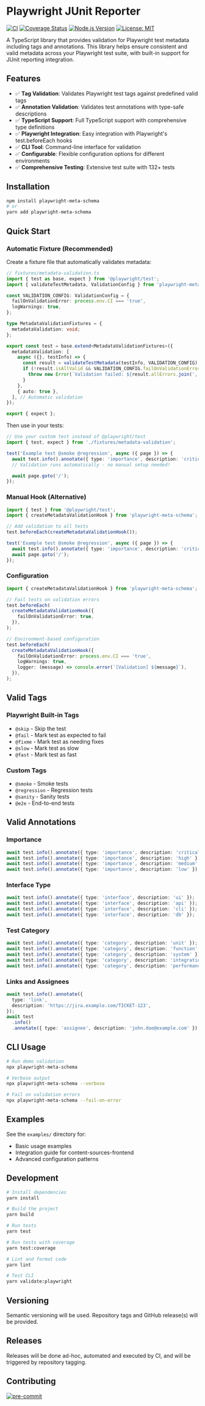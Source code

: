 # Playwright JUnit Reporter

[![CI](https://github.com/RedHatQE/playwright-meta-schema/actions/workflows/ci.yml/badge.svg?branch=main)](https://github.com/RedHatQE/playwright-meta-schema/actions/workflows/ci.yml)
[![Coverage Status](https://img.shields.io/codecov/c/github/RedHatQE/playwright-meta-schema/main.svg)](https://codecov.io/gh/RedHatQE/playwright-meta-schema)
[![Node.js Version](https://img.shields.io/node/v/playwright-meta-schema.svg)](https://nodejs.org/)
[![License: MIT](https://img.shields.io/badge/License-MIT-yellow.svg)](https://opensource.org/licenses/MIT)

A TypeScript library that provides validation for Playwright test metadata including tags and annotations. This library helps ensure consistent and valid metadata across your Playwright test suite, with built-in support for JUnit reporting integration.

## Features

- ✅ **Tag Validation**: Validates Playwright test tags against predefined valid tags
- ✅ **Annotation Validation**: Validates test annotations with type-safe descriptions
- ✅ **TypeScript Support**: Full TypeScript support with comprehensive type definitions
- ✅ **Playwright Integration**: Easy integration with Playwright's test.beforeEach hooks
- ✅ **CLI Tool**: Command-line interface for validation
- ✅ **Configurable**: Flexible configuration options for different environments
- ✅ **Comprehensive Testing**: Extensive test suite with 132+ tests

## Installation

```bash
npm install playwright-meta-schema
# or
yarn add playwright-meta-schema
```

## Quick Start

### Automatic Fixture (Recommended)

Create a fixture file that automatically validates metadata:

```typescript
// fixtures/metadata-validation.ts
import { test as base, expect } from '@playwright/test';
import { validateTestMetadata, ValidationConfig } from 'playwright-meta-schema';

const VALIDATION_CONFIG: ValidationConfig = {
  failOnValidationError: process.env.CI === 'true',
  logWarnings: true,
};

type MetadataValidationFixtures = {
  metadataValidation: void;
};

export const test = base.extend<MetadataValidationFixtures>({
  metadataValidation: [
    async ({}, testInfo) => {
      const result = validateTestMetadata(testInfo, VALIDATION_CONFIG);
      if (!result.isAllValid && VALIDATION_CONFIG.failOnValidationError) {
        throw new Error(`Validation failed: ${result.allErrors.join(', ')}`);
      }
    },
    { auto: true },
  ], // Automatic validation
});

export { expect };
```

Then use in your tests:

```typescript
// Use your custom test instead of @playwright/test
import { test, expect } from './fixtures/metadata-validation';

test('Example test @smoke @regression', async ({ page }) => {
  await test.info().annotate({ type: 'importance', description: 'critical' });
  // Validation runs automatically - no manual setup needed!

  await page.goto('/');
});
```

### Manual Hook (Alternative)

```typescript
import { test } from '@playwright/test';
import { createMetadataValidationHook } from 'playwright-meta-schema';

// Add validation to all tests
test.beforeEach(createMetadataValidationHook());

test('Example test @smoke @regression', async ({ page }) => {
  await test.info().annotate({ type: 'importance', description: 'critical' });
  await page.goto('/');
});
```

### Configuration

```typescript
import { createMetadataValidationHook } from 'playwright-meta-schema';

// Fail tests on validation errors
test.beforeEach(
  createMetadataValidationHook({
    failOnValidationError: true,
  }),
);

// Environment-based configuration
test.beforeEach(
  createMetadataValidationHook({
    failOnValidationError: process.env.CI === 'true',
    logWarnings: true,
    logger: (message) => console.error(`[Validation] ${message}`),
  }),
);
```

## Valid Tags

### Playwright Built-in Tags

- `@skip` - Skip the test
- `@fail` - Mark test as expected to fail
- `@fixme` - Mark test as needing fixes
- `@slow` - Mark test as slow
- `@fast` - Mark test as fast

### Custom Tags

- `@smoke` - Smoke tests
- `@regression` - Regression tests
- `@sanity` - Sanity tests
- `@e2e` - End-to-end tests

## Valid Annotations

### Importance

```typescript
await test.info().annotate({ type: 'importance', description: 'critical' });
await test.info().annotate({ type: 'importance', description: 'high' });
await test.info().annotate({ type: 'importance', description: 'medium' });
await test.info().annotate({ type: 'importance', description: 'low' });
```

### Interface Type

```typescript
await test.info().annotate({ type: 'interface', description: 'ui' });
await test.info().annotate({ type: 'interface', description: 'api' });
await test.info().annotate({ type: 'interface', description: 'cli' });
await test.info().annotate({ type: 'interface', description: 'db' });
```

### Test Category

```typescript
await test.info().annotate({ type: 'category', description: 'unit' });
await test.info().annotate({ type: 'category', description: 'function' });
await test.info().annotate({ type: 'category', description: 'system' });
await test.info().annotate({ type: 'category', description: 'integration' });
await test.info().annotate({ type: 'category', description: 'performance' });
```

### Links and Assignees

```typescript
await test.info().annotate({
  type: 'link',
  description: 'https://jira.example.com/TICKET-123',
});
await test
  .info()
  .annotate({ type: 'assignee', description: 'john.doe@example.com' });
```

## CLI Usage

```bash
# Run demo validation
npx playwright-meta-schema

# Verbose output
npx playwright-meta-schema --verbose

# Fail on validation errors
npx playwright-meta-schema --fail-on-error
```

## Examples

See the `examples/` directory for:

- Basic usage examples
- Integration guide for content-sources-frontend
- Advanced configuration patterns

## Development

```bash
# Install dependencies
yarn install

# Build the project
yarn build

# Run tests
yarn test

# Run tests with coverage
yarn test:coverage

# Lint and format code
yarn lint

# Test CLI
yarn validate:playwright
```

## Versioning

Semantic versioning will be used. Repository tags and GitHub release(s) will be provided.

## Releases

Releases will be done ad-hoc, automated and executed by CI, and will be triggered by repository tagging.

## Contributing

[![pre-commit](https://img.shields.io/badge/pre--commit-enabled-brightgreen?logo=pre-commit)](https://github.com/pre-commit/pre-commit)
